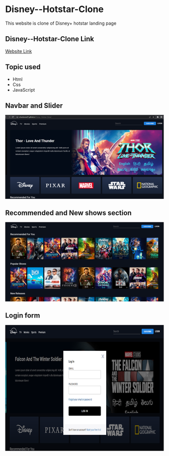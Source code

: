# Disney--Hotstar-Clone
This website is clone of Disney+ hotstar landing page

## Disney--Hotstar-Clone Link
[Website Link](https://rohankumar01.github.io/Disney--Hotstar-Clone/)

## Topic used
- Html
- Css
- JavaScript

## Navbar and Slider 

<img src="images/preview1.png">


## Recommended and New shows section

<img src="images/preview2.png">


## Login form

<img src="images/preview3.png" width=900px height = 400px>
